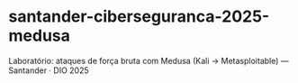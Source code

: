 # santander-ciberseguranca-2025-medusa
Laboratório: ataques de força bruta com Medusa (Kali → Metasploitable) — Santander · DIO 2025
